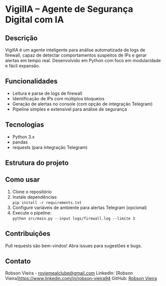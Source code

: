 # VigilIA – Agente de Segurança Digital com IA

## Descrição

VigilIA é um agente inteligente para análise automatizada de logs de firewall, capaz de detectar comportamentos suspeitos de IPs e gerar alertas em tempo real. Desenvolvido em Python com foco em modularidade e fácil expansão.

## Funcionalidades

- Leitura e parse de logs de firewall
- Identificação de IPs com múltiplos bloqueios
- Geração de alertas no console (com opção de integração Telegram)
- Pipeline simples e extensível para análise de segurança

## Tecnologias

- Python 3.x  
- pandas  
- requests (para integração Telegram)

## Estrutura do projeto

## Como usar

1. Clone o repositório  
2. Instale dependências:  
   `pip install -r requirements.txt`  
3. Configure variáveis de ambiente para alertas Telegram (opcional)  
4. Execute o pipeline:  
   `python src/main.py --input logs/firewall.log --limite 3`

## Contribuições

Pull requests são bem-vindos! Abra issues para sugestões e bugs.

## Contato

Robson Vieira - roviemealclube@gmail.com
LinkedIn: [Robson Vieira]https://www.linkedin.com/in/robson-vieira94
GitHub: [Robson Vieira](https://github.com/RobsonViieira)